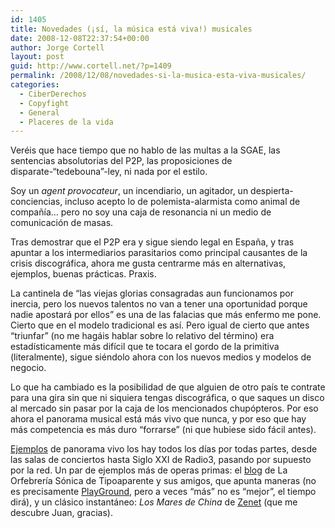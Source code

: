 ```yaml
---
id: 1405
title: Novedades (¡sí, la música está viva!) musicales
date: 2008-12-08T22:37:54+00:00
author: Jorge Cortell
layout: post
guid: http://www.cortell.net/?p=1409
permalink: /2008/12/08/novedades-si-la-musica-esta-viva-musicales/
categories:
  - CiberDerechos
  - Copyfight
  - General
  - Placeres de la vida
---
```

Veréis que hace tiempo que no hablo de las multas a la SGAE, las sentencias absolutorias del P2P, las proposiciones de disparate-&#8220;tedebouna&#8221;-ley, ni nada por el estilo.

Soy un _agent provocateur_, un incendiario, un agitador, un despierta-conciencias, incluso acepto lo de polemista-alarmista como animal de compañía&#8230; pero no soy una caja de resonancia ni un medio de comunicación de masas.

Tras demostrar que el P2P era y sigue siendo legal en España, y tras apuntar a los intermediarios parasitarios como principal causantes de la crisis discográfica, ahora me gusta centrarme más en alternativas, ejemplos, buenas prácticas. Praxis.

La cantinela de &#8220;las viejas glorias consagradas aun funcionamos por inercia, pero los nuevos talentos no van a tener una oportunidad porque nadie apostará por ellos&#8221; es una de las falacias que más enfermo me pone. Cierto que en el modelo tradicional es así. Pero igual de cierto que antes &#8220;triunfar&#8221; (no me hagáis hablar sobre lo relativo del término) era estadísticamente más difícil que te tocara el gordo de la primitiva (literalmente), sigue siéndolo ahora con los nuevos medios y modelos de negocio.

Lo que ha cambiado es la posibilidad de que alguien de otro país te contrate para una gira sin que ni siquiera tengas discográfica, o que saques un disco al mercado sin pasar por la caja de los mencionados chupópteros. Por eso ahora el panorama musical está más vivo que nunca, y por eso que hay más competencia es más duro &#8220;forrarse&#8221; (ni que hubiese sido fácil antes).

<a title="Vetusta Morla" href="http://es.wikipedia.org/wiki/Vetusta_Morla" target="_blank">Ejemplos</a> de panorama vivo los hay todos los días por todas partes, desde las salas de conciertos hasta Siglo XXI de Radio3, pasando por supuesto por la red. Un par de ejemplos más de operas primas: el <a title="http://www.laorfebreriasonica.blogspot.com/" href="http://www.laorfebreriasonica.blogspot.com/" target="_blank">blog</a> de La Orfebrería Sónica de Tipoaparente y sus amigos, que apunta maneras (no es precisamente <a title="http://playgroundmag.net/" href="http://playgroundmag.net/" target="_blank">PlayGround</a>, pero a veces &#8220;más&#8221; no es &#8220;mejor&#8221;, el tiempo dirá), y un clásico instantáneo: _Los Mares de China_ de <a title="http://www.efeeme.com/opinion/opinion_ficha.aspx?ids=2&ID=3097" href="http://www.efeeme.com/opinion/opinion_ficha.aspx?ids=2&ID=3097" target="_blank">Zenet</a> (que me descubre Juan, gracias).